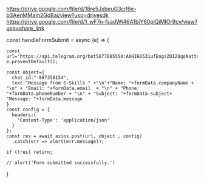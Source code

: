 https://drive.google.com/file/d/18re5JxbeuG3cif6e-b3AenMMam2Gd8ai/view?usp=drivesdk
https://drive.google.com/file/d/1_wF7n-fsadWt46A1biY60plQjMIOr9cy/view?usp=share_link


const handleFormSubmit = async (e) => {

    const url='https://api.telegram.org/bot5877085550:AAHI6D531ufEngsZOI2QqoNatteNc_vU8yI/sendMessage'
    e.preventDefault();

    const object={
      chat_id:"-887358154",
      text:"Message from E-Skills " +"\n"+"Name: "+formData.companyName + "\n" + "Email: "+formData.email  + "\n" + "Phone: "+formData.phoneNumber + "\n" + "Subject: "+formData.subject+ "Message: "+formData.message
    }
    const config = {
      headers:{
        'Content-Type': 'application/json'
      }
    };
    const res = await axios.post(url, object , config)
      .catch(err => alert(err.message));

    if (!res) return;

    // alert('Form submitted successfully.')
  }
